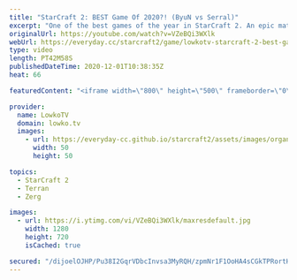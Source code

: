```yaml
---
title: "StarCraft 2: BEST Game Of 2020?! (ByuN vs Serral)"
excerpt: "One of the best games of the year in StarCraft 2. An epic match of Zerg versus Terran between Serral and ByuN. Two previous world champions of the game.   Become a YouTube member: https://lowko.tv/join Support my work on Patreon: http://www.patreon.com/lowkotv  My second channel: http://lowko.tv/morelowko"
originalUrl: https://youtube.com/watch?v=VZeBQi3WXlk
webUrl: https://everyday.cc/starcraft2/game/lowkotv-starcraft-2-best-game-of-2020-byun-vs-serral/
type: video
length: PT42M58S
publishedDateTime: 2020-12-01T10:38:35Z
heat: 66

featuredContent: "<iframe width=\"800\" height=\"500\" frameborder=\"0\" src=\"https://www.youtube.com/embed/VZeBQi3WXlk\" allow=\"accelerometer; autoplay; encrypted-media; gyroscope; picture-in-picture\" allowfullscreen></iframe>"

provider:
  name: LowkoTV
  domain: lowko.tv
  images:
    - url: https://everyday-cc.github.io/starcraft2/assets/images/organizations/lowko.tv-50x50.jpg
      width: 50
      height: 50

topics:
  - StarCraft 2
  - Terran
  - Zerg

images:
  - url: https://i.ytimg.com/vi/VZeBQi3WXlk/maxresdefault.jpg
    width: 1280
    height: 720
    isCached: true

secured: "/dijoelOJHP/Pu38I2GqrVDbcInvsa3MyRQH/zpmNr1F1OoHA4sCGkTPRortHGEqsL1NtP018ZJFxfpwRkrvtX6BAV9MOrRa9qM7eE5q1R3wp0pTmk0x9agIlIcGdPHzCkumPfb77KtaK2bPq1w2PuunK7PTtrFQsjK2llSxfnVWEUYutBtBxb1G+dxbc9PblEXoUz9Pfpib1CIt0eoVDy843HUeWpOrVqFgbAtXEHrH59GPnfDtcqFGYNLLxnXUueNpTXnqW2tJL32pKE2pR4e+2t4NjFdKi48bHv8XY4FIkvLHWZdQfAa1DrjZX9P2xbaL9nGlz77tpxof6+sP1VtwWJJfz9El0YVqZ9wgvEqpwtXPFgU8zFQClefgi1qg9Wff8CslSG5OaFKIeL+THbf27pfy00ujRlldxDrTj47lu1wkgprGDDcWS+rbdocI;RZ4LvVK+Fyf7VU1N4XaMqQ=="
---
```


